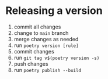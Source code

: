 # Releasing a version

1. commit all changes
2. change to `main` branch
3. merge changes as needed
4. run `poetry version [rule]`
5. commit changes
6. run `git tag v$(poetry version -s)`
7. push changes
8. run `poetry publish --build`